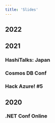 ```yaml
---
title: 'Slides'
---
```


## 2022

<Slide id="engineernight" />

## 2021

### HashiTalks: Japan

<Slide id="hashitalks" />

### Cosmos DB Conf

<Slide id="cosmosdbconf" />

### Hack Azure! #5

<Slide id="hackazure5" />

## 2020

### .NET Conf Online

<Slide id="dotnetconf" />